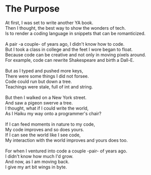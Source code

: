 # The Purpose

At first, I was set to write another YA book. <br />
Then I thought, the best way to show the wonders of tech. <br />
Is to render a coding language in snippets that can be romanticized. <br />
<br />
A pair -a couple- of years ago, I didn't know how to code. <br />
But I took a class in college and the feet I wore began to float. <br />
Because code can be creative and not only in moving pixels around. <br />
For example, code can rewrite Shakespeare and birth a Dall-E. <br />
<br />
But as I typed and pushed more keys, <br />
There were some things I did not forsee.<br />
Code could run but down a tree.<br />
Teachings were stale, full of int and string.<br />
<br />
But then I walked on a New York street.<br />
And saw a pigeon swerve a tree.<br />
I thought, what if I could write the world,<br />
As I Haiku my way onto a programmer's chair?<br />
<br />
If I can feed moments in nature to my code,<br />
My code improves and so does yours.<br />
If I can see the world like I see code,<br />
My interaction with the world improves and yours does too.<br />
<br />
For when I ventured into code a couple -pair- of years ago.<br />
I didn't know how much I'd grow.<br />
And now, as I am moving back.<br />
I give my art bit wings in byte.
